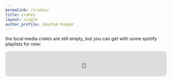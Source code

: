 ```yaml
---
permalink: /crates/
title: crates
layout: single
author_profile: Joachim Kasper
---
```


the local media crates are still empty, but you can get with some spotify playlists for now:

<iframe style="border-radius:12px" src="https://open.spotify.com/embed/playlist/0HSnXW6Vew1AmmGTDfkzHk?utm_source=generator&theme=0" width="100%" height="80" frameBorder="0" allowfullscreen="" allow="autoplay; clipboard-write; encrypted-media; fullscreen; picture-in-picture" loading="lazy"></iframe>
